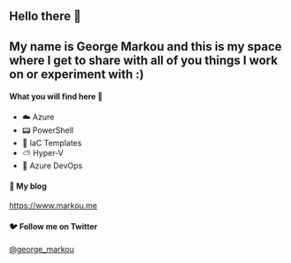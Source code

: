 ## Hello there 👋

## My name is George Markou and this is my space where I get to share with all of you things I work on or experiment with :)

#### What you will find here :school_satchel:

* ☁️ Azure
* 📟 PowerShell
* 💪 IaC Templates
* :partly_sunny: Hyper-V
* 🚀 Azure DevOps


#### 📝 My blog

https://www.markou.me


#### 🐦 Follow me on Twitter

<a href="https://twitter.com/george_markou" target="_blank">@george_markou</a>
